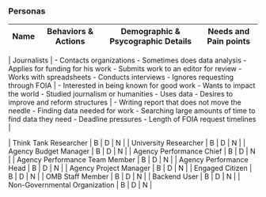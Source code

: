 ### Personas


| Name  | Behaviors & Actions | Demographic & Psycographic Details  | Needs and Pain points | 
|:---|:---:|:---:|:---:|

| Journalists 
| 	- Contacts organizations
	- Sometimes does data analysis
	- Applies for funding for his work
	- Submits work to an editor for review
	- Works with spreadsheets
	- Conducts interviews
	- Ignores requesting through FOIA
|	- Interested in being known for good work
	- Wants to impact the world
	- Studied journalism or humanities
	- Uses data
	- Desires to improve and reform structures
|	- Writing report that does not move the needle
	- Finding data needed for work
	- Searching large amounts of time to find data they need
	- Deadline pressures
	- Length of FOIA request timelines
|



| Think Tank Researcher | B | D | N |
| University Researcher | B | D | N |
| Agency Budget Manager | B | D | N |
| Agency Performance Chief | B | D | N |
| Agency Performance Team Member | B | D | N |
| Agency Performance Head | B | D | N |
| Agency Project Manager | B | D | N |
| Engaged Citizen | B | D | N |
| OMB Staff Member | B | D | N |
| Backend User | B | D | N |
| Non-Governmental Organization | B | D | N |

